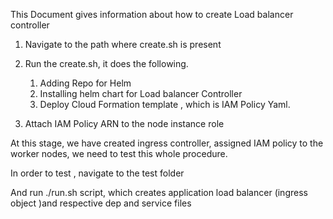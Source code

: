 This Document gives information about how to create Load balancer controller 

1. Navigate to the path where create.sh is present

2. Run the create.sh, it does the following.
     1. Adding Repo for Helm
     2. Installing helm chart for Load balancer Controller
     3. Deploy Cloud Formation template , which is IAM Policy Yaml.
     
3. Attach IAM Policy ARN to the node instance role 

At this stage, we have created ingress controller, assigned IAM policy to the worker nodes, we need to test this whole procedure.

In order to test , navigate to the test folder 

And run ./run.sh script, which creates application load balancer (ingress object )and respective dep and service files
